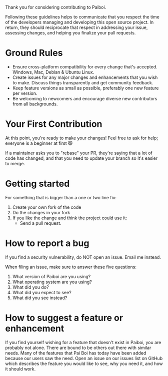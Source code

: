 
Thank you for considering contributing to Paiboi.

Following these guidelines helps to communicate that you respect the time of the developers managing and developing this open source project. In return, they should reciprocate that respect in addressing your issue, assessing changes, and helping you finalize your pull requests.

# Ground Rules
* Ensure cross-platform compatibility for every change that's accepted. Windows, Mac, Debian & Ubuntu Linux.
* Create issues for any major changes and enhancements that you wish to make. Discuss things transparently and get community feedback.
* Keep feature versions as small as possible, preferably one new feature per version.
* Be welcoming to newcomers and encourage diverse new contributors from all backgrounds.

# Your First Contribution
At this point, you're ready to make your changes! Feel free to ask for help; everyone is a beginner at first :smile_cat:

If a maintainer asks you to "rebase" your PR, they're saying that a lot of code has changed, and that you need to update your branch so it's easier to merge.

# Getting started

For something that is bigger than a one or two line fix:

1. Create your own fork of the code
2. Do the changes in your fork
3. If you like the change and think the project could use it:
    * Send a pull request.

# How to report a bug
If you find a security vulnerability, do NOT open an issue. Email me instead.

When filing an issue, make sure to answer these five questions:
1. What version of Paiboi are you using?
2. What operating system are you using?
3. What did you do?
4. What did you expect to see?
5. What did you see instead?


# How to suggest a feature or enhancement
If you find yourself wishing for a feature that doesn't exist in Paiboi, you are probably not alone. There are bound to be others out there with similar needs. Many of the features that Pai Boi has today have been added because our users saw the need. Open an issue on our issues list on GitHub which describes the feature you would like to see, why you need it, and how it should work.
